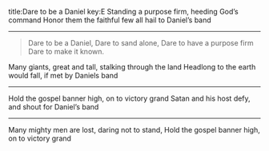 title:Dare to be a Daniel
key:E
Standing a purpose firm, heeding God’s command
Honor them the faithful few all hail to Daniel’s band

---
>Dare to be a Daniel,
Dare to sand alone,
Dare to have a purpose firm
Dare to make it known.

Many giants, great and tall, stalking through the land
Headlong to the earth would fall, if met by Daniels band

---
Hold the gospel banner high, on to victory grand
Satan and his host defy, and shout for Daniel’s band

---
Many mighty men are lost, daring not to stand,
Hold the gospel banner high, on to victory grand

